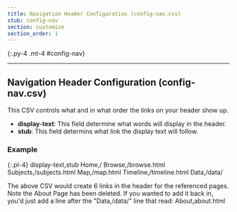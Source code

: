 ```yaml
---
title: Navigation Header Configuration (config-nav.csv)
stub: config-nav
section: customize
section_order: 1
---
```


{:.py-4 .mt-4 #config-nav}
***

## Navigation Header Configuration (config-nav.csv)

This CSV controls what and in what order the links on your header show up. 

- **display-text**: This field determine what words will display in the header. 
- **stub**: This field determins what link the display text will follow. 

### Example

{:.pl-4}
    display-text,stub
    Home,/
    Browse,/browse.html
    Subjects,/subjects.html
    Map,/map.html
    Timeline,/timeline.html
    Data,/data/

The above CSV would create 6 links in the header for the referenced pages. Note the About Page has been deleted. If you wanted to add it back in, you'd just add a line after the "Data,/data/" line that read: About,about.html